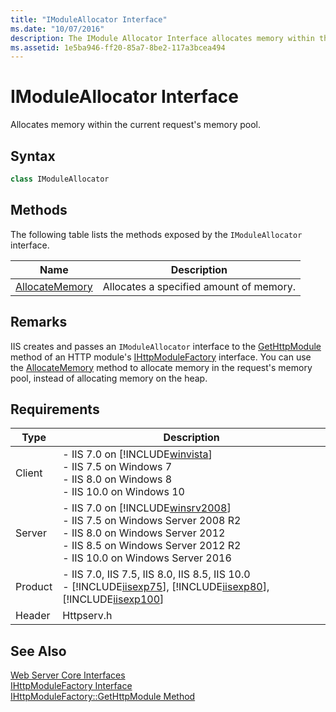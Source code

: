 ```yaml
---
title: "IModuleAllocator Interface"
ms.date: "10/07/2016"
description: The IModule Allocator Interface allocates memory within the current request's memory pool.
ms.assetid: 1e5ba946-ff20-85a7-8be2-117a3bcea494
---
```

# IModuleAllocator Interface
Allocates memory within the current request's memory pool.  
  
## Syntax  
  
```cpp  
class IModuleAllocator  
```  
  
## Methods  
 The following table lists the methods exposed by the `IModuleAllocator` interface.  
  
|Name|Description|  
|----------|-----------------|  
|[AllocateMemory](../../web-development-reference/native-code-api-reference/imoduleallocator-allocatememory-method.md)|Allocates a specified amount of memory.|  
  
## Remarks  
 IIS creates and passes an `IModuleAllocator` interface to the [GetHttpModule](../../web-development-reference/native-code-api-reference/ihttpmodulefactory-gethttpmodule-method.md) method of an HTTP module's [IHttpModuleFactory](../../web-development-reference/native-code-api-reference/ihttpmodulefactory-interface.md) interface. You can use the [AllocateMemory](../../web-development-reference/native-code-api-reference/imoduleallocator-allocatememory-method.md) method to allocate memory in the request's memory pool, instead of allocating memory on the heap.  
  
## Requirements  
  
|Type|Description|  
|----------|-----------------|  
|Client|-   IIS 7.0 on [!INCLUDE[winvista](../../wmi-provider/includes/winvista-md.md)]<br />-   IIS 7.5 on Windows 7<br />-   IIS 8.0 on Windows 8<br />-   IIS 10.0 on Windows 10|  
|Server|-   IIS 7.0 on [!INCLUDE[winsrv2008](../../wmi-provider/includes/winsrv2008-md.md)]<br />-   IIS 7.5 on Windows Server 2008 R2<br />-   IIS 8.0 on Windows Server 2012<br />-   IIS 8.5 on Windows Server 2012 R2<br />-   IIS 10.0 on Windows Server 2016|  
|Product|-   IIS 7.0, IIS 7.5, IIS 8.0, IIS 8.5, IIS 10.0<br />-   [!INCLUDE[iisexp75](../../web-development-reference/native-code-api-reference/includes/iisexp75-md.md)], [!INCLUDE[iisexp80](../../web-development-reference/native-code-api-reference/includes/iisexp80-md.md)], [!INCLUDE[iisexp100](../../web-development-reference/native-code-api-reference/includes/iisexp100-md.md)]|  
|Header|Httpserv.h|  
  
## See Also  
 [Web Server Core Interfaces](../../web-development-reference/native-code-api-reference/web-server-core-interfaces.md)   
 [IHttpModuleFactory Interface](../../web-development-reference/native-code-api-reference/ihttpmodulefactory-interface.md)   
 [IHttpModuleFactory::GetHttpModule Method](../../web-development-reference/native-code-api-reference/ihttpmodulefactory-gethttpmodule-method.md)

